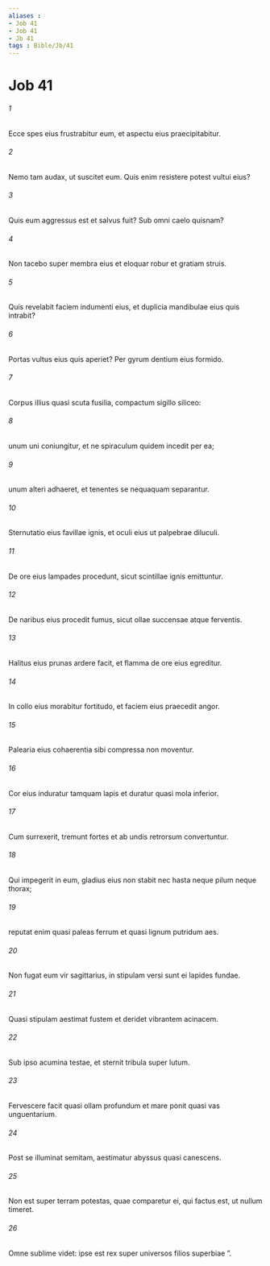 ```yaml
---
aliases : 
- Job 41
- Job 41
- Jb 41
tags : Bible/Jb/41
---
```


# Job 41

###### 1
Ecce spes eius frustrabitur eum, et aspectu eius praecipitabitur.
###### 2
Nemo tam audax, ut suscitet eum. Quis enim resistere potest vultui eius?
###### 3
Quis eum aggressus est et salvus fuit? Sub omni caelo quisnam?
###### 4
Non tacebo super membra eius et eloquar robur et gratiam struis. 
###### 5
Quis revelabit faciem indumenti eius, et duplicia mandibulae eius quis intrabit?
###### 6
Portas vultus eius quis aperiet? Per gyrum dentium eius formido.
###### 7
Corpus illius quasi scuta fusilia, compactum sigillo siliceo:
###### 8
unum uni coniungitur, et ne spiraculum quidem incedit per ea;
###### 9
unum alteri adhaeret, et tenentes se nequaquam separantur.
###### 10
Sternutatio eius favillae ignis, et oculi eius ut palpebrae diluculi.
###### 11
De ore eius lampades procedunt, sicut scintillae ignis emittuntur.
###### 12
De naribus eius procedit fumus, sicut ollae succensae atque ferventis.
###### 13
Halitus eius prunas ardere facit, et flamma de ore eius egreditur.
###### 14
In collo eius morabitur fortitudo, et faciem eius praecedit angor.
###### 15
Palearia eius cohaerentia sibi compressa non moventur.
###### 16
Cor eius induratur tamquam lapis et duratur quasi mola inferior.
###### 17
Cum surrexerit, tremunt fortes et ab undis retrorsum convertuntur.
###### 18
Qui impegerit in eum, gladius eius non stabit nec hasta neque pilum neque thorax;
###### 19
reputat enim quasi paleas ferrum et quasi lignum putridum aes.
###### 20
Non fugat eum vir sagittarius, in stipulam versi sunt ei lapides fundae.
###### 21
Quasi stipulam aestimat fustem et deridet vibrantem acinacem.
###### 22
Sub ipso acumina testae, et sternit tribula super lutum.
###### 23
Fervescere facit quasi ollam profundum et mare ponit quasi vas unguentarium.
###### 24
Post se illuminat semitam, aestimatur abyssus quasi canescens.
###### 25
Non est super terram potestas, quae comparetur ei, qui factus est, ut nullum timeret.
###### 26
Omne sublime videt: ipse est rex super universos filios superbiae ”.

